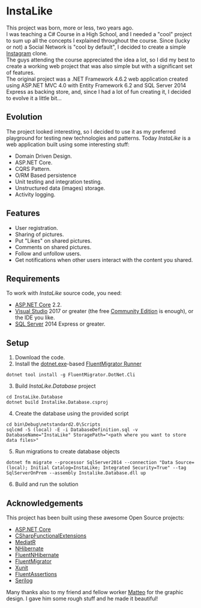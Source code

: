 # InstaLike
This project was born, more or less, two years ago.  
I was teaching a C# Course in a High School, and I needed a "cool" project to sum up all the concepts I explained throughout the course.
Since (lucky or not) a Social Network is "cool by default", I decided to create a simple [Instagram](https://www.instagram.com) clone.  
The guys attending the course appreciated the idea a lot, so I did my best to create a working web project that was also simple but with a significant set of features.  
The original project was a .NET Framework 4.6.2 web application created using ASP.NET MVC 4.0 with Entity Framework 6.2 and SQL Server 2014 Express as backing store, and, since I had a lot of fun creating it, I decided to evolve it a little bit...

## Evolution
The project looked interesting, so I decided to use it as my preferred playground for testing new technologies and patterns. Today *InstaLike* is a web application built using some interesting stuff:
 - Domain Driven Design. 
 - ASP.NET Core.
 - CQRS Pattern. 
 - O/RM Based persistence 
 - Unit testing and integration testing. 
 - Unstructured data (images) storage.
 - Activity logging.

## Features
 - User registration. 
 - Sharing of pictures. 
 - Put "Likes" on shared pictures. 
 - Comments on shared pictures. 
 - Follow and unfollow users. 
 - Get notifications when other users interact with the content you shared.

## Requirements
To work with *InstaLike* source code, you need:
 - [ASP.NET Core](https://dotnet.microsoft.com/apps/aspnet) 2.2.
 - [Visual Studio](https://visualstudio.microsoft.com/) 2017 or greater (the free [Community Edition](https://visualstudio.microsoft.com/vs/community/) is enough), or the IDE you like.
 - [SQL Server](https://www.microsoft.com/en-us/sql-server/sql-server-downloads) 2014 Express or greater.

## Setup
1. Download the code.
2. Install the [dotnet.exe](https://docs.microsoft.com/en-us/dotnet/core/tools/dotnet)-based [FluentMigrator Runner](https://fluentmigrator.github.io/articles/runners/dotnet-fm.html)
```
dotnet tool install -g FluentMigrator.DotNet.Cli
```
3. Build *InstaLike.Database* project
```
cd InstaLike.Database
dotnet build Instalike.Database.csproj
```
4. Create the database using the provided script
```
cd bin\Debug\netstandard2.0\Scripts
sqlcmd -S (local) -E -i DatabaseDefinition.sql -v DatabaseName="InstaLike" StoragePath="<path where you want to store data files>"
```
5. Run migrations to create database objects
```
dotnet fm migrate --processor SqlServer2014 --connection "Data Source=(local); Initial Catalog=InstaLike; Integrated Security=True" --tag SqlServerOnPrem --assembly Instalike.Database.dll up
```
6. Build and run the solution

## Acknowledgements
This project has been built using these awesome Open Source projects:

- [ASP.NET Core](https://dotnet.microsoft.com/apps/aspnet)
- [CSharpFunctionalExtensions](https://github.com/vkhorikov/CSharpFunctionalExtensions)
- [MediatR](https://github.com/jbogard/MediatR)
- [NHibernate](https://github.com/nhibernate/nhibernate-core)
- [FluentNHibernate](https://github.com/FluentNHibernate/fluent-nhibernate)
- [FluentMigrator](https://fluentmigrator.github.io)
- [Xunit](https://xunit.net)
- [FluentAssertions](https://fluentassertions.com)
- [Serilog](https://serilog.net)

Many thanks  also to my friend and fellow worker [Matteo](https://github.com/cefla) for the graphic design. I gave him some rough stuff and he made it beautiful!
